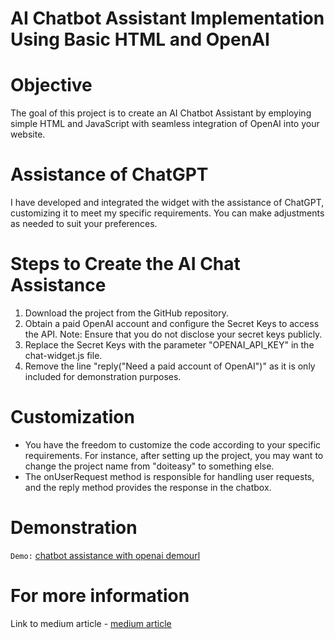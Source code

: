 <h1>AI Chatbot Assistant Implementation Using Basic HTML and OpenAI</h1>

# Objective
The goal of this project is to create an AI Chatbot Assistant by employing simple HTML and JavaScript with seamless integration of OpenAI into your website.

# Assistance of ChatGPT
I have developed and integrated the widget with the assistance of ChatGPT, customizing it to meet my specific requirements. 
You can make adjustments as needed to suit your preferences.

# Steps to Create the AI Chat Assistance
 1. Download the project from the GitHub repository.
 2. Obtain a paid OpenAI account and configure the Secret Keys to access the API.
 Note: Ensure that you do not disclose your secret keys publicly.
 3. Replace the Secret Keys with the parameter "OPENAI_API_KEY" in the chat-widget.js file.
 4. Remove the line "reply("Need a paid account of OpenAI")" as it is only included for demonstration purposes.

# Customization
  - You have the freedom to customize the code according to your specific requirements. For instance, after setting up the project, you may want to change the project name from "doiteasy" to something else.
  - The onUserRequest method is responsible for handling user requests, and the reply method provides the response in the chatbox.

# Demonstration
`Demo:` [chatbot assistance with openai demourl ](https://gregarious-pudding-520ac8.netlify.app)

# For more information
  Link to medium article - [medium article](https://medium.com/@stutivarshney22/create-your-own-ai-chatbot-assistant-using-basic-html-and-openai-8f04e8d8b356)
